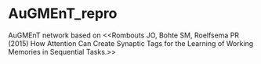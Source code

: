 # AuGMEnT_repro
AuGMEnT network based on &lt;&lt;Rombouts JO, Bohte SM, Roelfsema PR (2015) How Attention Can Create Synaptic Tags for the Learning of Working Memories in Sequential Tasks.>>
